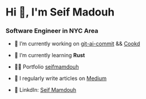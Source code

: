 <h1 align="left">Hi 👋, I'm Seif Madouh</h1>
<h3 align="left">Software Engineer in NYC Area</h3>

- 🔭 I’m currently working on [git-ai-commit](https://github.com/the-cafe/ai-commit-msg) && [Cookd](https://cookd.dev/?author=Seif-Mamdouh)

- 🌱 I’m currently learning **Rust**

- 👨‍💻 Portfolio [seifmamdouh](https://www.seifmamdouh.com/)

- 📝 I regularly write articles on [Medium](https://medium.com/@seifmamdouh7878)

- 🤝 LinkdIn: [Seif Mamdouh](https://www.linkedin.com/in/seif-mamdouh/)




